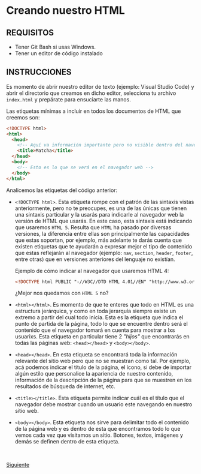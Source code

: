 # Creando nuestro HTML

## REQUISITOS

- Tener Git Bash si usas Windows.
- Tener un editor de código instalado

## INSTRUCCIONES

Es momento de abrir nuestro editor de texto (ejemplo: Visual Studio Code) y
abrir el directorio que creamos en dicho editor, selecciona tu archivo
`index.html` y prepárate para ensuciarte las manos.

Las etiquetas mínimas a incluir en todos los documentos de HTML que creemos son:

```html
<!DOCTYPE html>
<html>
  <head>
    <!-- Aquí va información importante pero no visible dentro del navegador -->
    <title>Matcha</title>
  </head>
  <body>
    <!-- Esto es lo que se verá en el navegador web -->
  </body>
</html>
```

Analicemos las etiquetas del código anterior:

- `<!DOCTYPE html>`. Esta etiqueta rompe con el patrón de las sintaxis vistas
  anteriormente, pero no te preocupes, es una de las únicas que tienen una
  sintaxis particular y la usarás para indicarle al navegador web la versión
  de HTML que usarás. En este caso, esta sintaxis está indicando que usaremos
  `HTML 5`. Resulta que `HTML` ha pasado por diversas versiones, la diferencia
  entre ellas son principalmente las capacidades que estas soportan, por ejemplo,
  más adelante te darás cuenta que existen etiquetas que te ayudarán a expresar
  mejor el tipo de contenido que estas reflejarán al navegador (ejemplo: `nav`,
  `section`, `header`, `footer`, entre otras) que en versiones anteriores del
  lenguaje no existían.

  Ejemplo de cómo indicar al navegador que usaremos HTML 4:

  ```html
  <!DOCTYPE html PUBLIC "-//W3C//DTD HTML 4.01//EN" "http://www.w3.org/TR/html4/strict.dtd">
  ```

  ¿Mejor nos quedamos con `HTML 5` no?

- `<html></html>`. Es momento de que te enteres que todo en HTML es una
  estructura jerárquica, y como en toda jerarquía siempre existe un extremo a
  partir del cual todo inicia. Esta es la etiqueta que indica el punto de partida
  de la página, todo lo que se encuentre dentro será el contenido que el
  navegador tomará en cuenta para mostrar a lxs usuarixs. Esta etiqueta en
  particular tiene 2 _"hijos"_ que encontrarás en todas las páginas web:
  `<head></head>` y `<body></body>`.

- `<head></head>`. En esta etiqueta se encontrará toda la información relevante
  del sitio web pero que no se muestran como tal. Por ejemplo, acá podemos
  indicar el título de la página, el ícono, si debe de importar algún estilo que
  personalice la apariencia de nuestro contenido, información de la descripción
  de la página para que se muestren en los resultados de búsqueda de internet,
  etc.

- `<title></title>`. Esta etiqueta permite indicar cuál es el título que el
  navegador debe mostrar cuando un usuario este navegando en nuestro sitio web.

- `<body></body>`. Esta etiqueta nos sirve para delimitar todo el contenido de
  la página web y es dentro de esta que encontramos todo lo que vemos cada vez
  que visitamos un sitio. Botones, textos, imágenes y demás se definen dentro
  de esta etiqueta.

  <br/>

[Siguiente](../Ejemplo%2003)